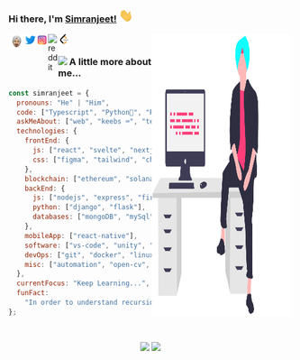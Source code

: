 ### Hi there, I'm [Simranjeet!](https://smrnjeet222.github.io/) <img src="https://raw.githubusercontent.com/ABSphreak/ABSphreak/master/gifs/Hi.gif" width="25px" />

<img align="right" width="250px" height="500px" src="https://raw.githubusercontent.com/smrnjeet222/smrnjeet222/master/assets/me.svg">

<a href="https://smrnjeet222.github.io/">
  <img align="left" alt="website" width="28px" src="https://raw.githubusercontent.com/smrnjeet222/smrnjeet222/master/assets/logo.png" />
</a>
<a href="https://twitter.com/smrnjeet222">
  <img align="left" alt="Twitter" width="21px" src="https://raw.githubusercontent.com/smrnjeet222/smrnjeet222/master/assets/icons/twitter.png" />
</a>
<a href="https://www.instagram.com/smrnjeet_22/">
  <img align="left" alt="itch.io" width="21px" src="https://raw.githubusercontent.com/smrnjeet222/smrnjeet222/master/assets/icons/instagram.png" />
</a>
<a href="https://www.reddit.com/user/smrnjeet_22">
  <img align="left" alt="reddit" width="18px" src="https://www.flaticon.com/svg/static/icons/svg/2111/2111589.svg" />
</a>
<a href="https://leetcode.com/smrnjeet222/">
  <img align="left" alt="leetCode" width="21px" src="https://raw.githubusercontent.com/smrnjeet222/smrnjeet222/master/assets/icons/leetcode.png" />
</a>
<br />

### <img src="https://media.giphy.com/media/VgCDAzcKvsR6OM0uWg/giphy.gif" width="50"> A little more about me...
```javascript
const simranjeet = {
  pronouns: "He" | "Him",
  code: ["Typescript", "Python🐍", "Rust🦀", "Solidity"],
  askMeAbout: ["web", "keebs ⌨", "tech 💻", "crypto 📈", "games 🎮"],
  technologies: {
    frontEnd: {
      js: ["react", "svelte", "nextjs🖤", "gatsby", "graphQL", "redux" ],
      css: ["figma", "tailwind", "chakraUI", "materialUI"],
    },
    blockchain: ["ethereum", "solana"],
    backEnd: {
      js: ["nodejs", "express", "firebase", "socket.io"],
      python: ["django", "flask"],
      databases: ["mongoDB", "mySql", "fauna", "redis"],
    },
    mobileApp: ["react-native"],
    software: ["vs-code", "unity", "blender", "photoshop"],
    devOps: ["git", "docker", "linux", "puppeteer", "selenium"],
    misc: ["automation", "open-cv", "web-scraping"],
  },
  currentFocus: "Keep Learning...",
  funFact:
    "In order to understand recursion, one must first understand recursion",
};
```

<br />

<p align="center">
  <img width="49%" src="https://github-readme-stats.vercel.app/api?username=smrnjeet222&show_icons=true&theme=tokyonight&hide_border=true&bg_color=22272E" />
  <img width="49%" src="https://github-readme-streak-stats.herokuapp.com?user=smrnjeet222&theme=tokyonight_duo&hide_border=true&background=22272E&stroke=74859C" />
</p>
